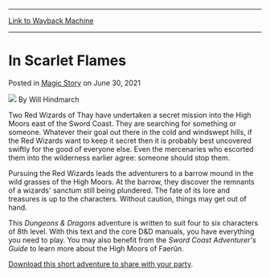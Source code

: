 
---
[Link to Wayback Machine](https://web.archive.org/web/20210630144429/https://magic.wizards.com/en/articles/archive/magic-story/scarlet-flames-2021-06-30)

[_metadata_:author]:- "Will Hindmarch"
[_metadata_:description]:- "This Dungeons & Dragons adventure is written to suit four to six characters of 8th level. With this text and the core D&D manuals, you have everything you need to play."
[_metadata_:generator]:- "Drupal 7 (http://drupal.org)"
[_metadata_:node]:- "1547663"
[_metadata_:publish_date]:- "2021-06-30"
[_metadata_:source]:- "div-main-content"
[_metadata_:title]:- "In Scarlet Flames"
[_metadata_:wayback_capture_timestamp]:- "2021-06-30 14:44:29"
[_metadata_:wayback_raw_url]:- "https://web.archive.org/web/20210630144429id_/https://magic.wizards.com/en/articles/archive/magic-story/scarlet-flames-2021-06-30"
[_metadata_:wayback_url]:- "https://magic.wizards.com/en/articles/archive/magic-story/scarlet-flames-2021-06-30"
---


In Scarlet Flames
=================



 Posted in [Magic Story](/en/articles/columns/magic-story-old)
 on June 30, 2021 






![](https://media.magic.wizards.com/styles/auth_small/public/images/person/wizards_author.jpg)
By Will Hindmarch











Two Red Wizards of Thay have undertaken a secret mission into the High Moors east of the Sword Coast. They are searching for something or someone. Whatever their goal out there in the cold and windswept hills, if the Red Wizards want to keep it secret then it is probably best uncovered swiftly for the good of everyone else. Even the mercenaries who escorted them into the wilderness earlier agree: someone should stop them.


Pursuing the Red Wizards leads the adventurers to a barrow mound in the wild grasses of the High Moors. At the barrow, they discover the remnants of a wizards' sanctum still being plundered. The fate of its lore and treasures is up to the characters. Without caution, things may get out of hand.


This *Dungeons & Dragons* adventure is written to suit four to six characters of 8th level. With this text and the core D&D manuals, you have everything you need to play. You may also benefit from the *Sword Coast Adventurer's Guide* to learn more about the High Moors of Faerûn.


[Download this short adventure to share with your party](http://media.wizards.com/2021/downloads/AFR_Adventures/MTGAFR_EN_Adventure_EP1_Dwey23sYYf.pdf).







